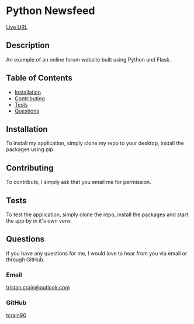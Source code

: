 # Python Newsfeed

[Live URL](https://immense-hamlet-02072.herokuapp.com/)

## Description

An example of an online forum website built using Python and Flask.

## Table of Contents

- [Installation](#installation)
- [Contributing](#contributing)
- [Tests](#tests)
- [Questions](#questions)

## Installation

To install my application, simply clone my repo to your desktop, install the packages using pip.

## Contributing

To contribute, I simply ask that you email me for permission.

## Tests

To test the application, simply clone the repo, install the packages and start the app by in it's own venv.

## Questions

If you have any questions for me, I would love to hear from you via email or through GitHub.

### Email

[tristan.crain@outlook.com](mailto:tristan.crain@outlook.com)

### GitHub

[tcrain96](https://github.com/tcrain96)
